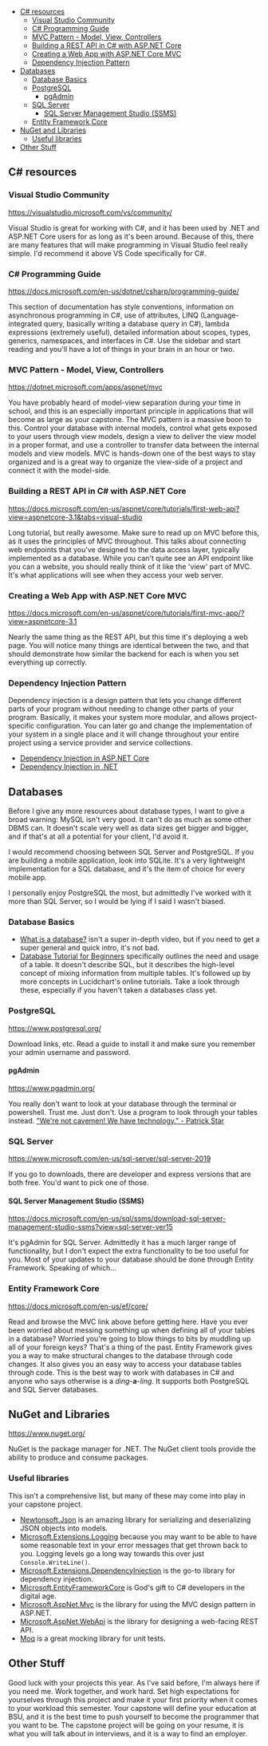 - [C# resources](#c-resources)
  - [Visual Studio Community](#visual-studio-community)
  - [C# Programming Guide](#c-programming-guide)
  - [MVC Pattern - Model, View, Controllers](#mvc-pattern---model-view-controllers)
  - [Building a REST API in C# with ASP.NET Core](#building-a-rest-api-in-c-with-aspnet-core)
  - [Creating a Web App with ASP.NET Core MVC](#creating-a-web-app-with-aspnet-core-mvc)
  - [Dependency Injection Pattern](#dependency-injection-pattern)
- [Databases](#databases)
  - [Database Basics](#database-basics)
  - [PostgreSQL](#postgresql)
    - [pgAdmin](#pgadmin)
  - [SQL Server](#sql-server)
    - [SQL Server Management Studio (SSMS)](#sql-server-management-studio-ssms)
  - [Entity Framework Core](#entity-framework-core)
- [NuGet and Libraries](#nuget-and-libraries)
  - [Useful libraries](#useful-libraries)
- [Other Stuff](#other-stuff)

## C# resources

### Visual Studio Community

https://visualstudio.microsoft.com/vs/community/

Visual Studio is great for working with C#, and it has been used by .NET and ASP.NET Core users for as long as it's been around. Because of this, there are many features that will make programming in Visual Studio feel really simple. I'd recommend it above VS Code specifically for C#.

### C# Programming Guide

https://docs.microsoft.com/en-us/dotnet/csharp/programming-guide/

This section of documentation has style conventions, information on asynchronous programming in C#, use of attributes, LINQ (Language-integrated query, basically writing a database query in C#), lambda expressions (extremely useful), detailed information about scopes, types, generics, namespaces, and interfaces in C#. Use the sidebar and start reading and you'll have a lot of things in your brain in an hour or two.

### MVC Pattern - Model, View, Controllers

https://dotnet.microsoft.com/apps/aspnet/mvc

You have probably heard of model-view separation during your time in school, and this is an especially important principle in applications that will become as large as your capstone. The MVC pattern is a massive boon to this. Control your database with internal models, control what gets exposed to your users through view models, design a view to deliver the view model in a proper format, and use a controller to transfer data between the internal models and view models. MVC is hands-down one of the best ways to stay organized and is a great way to organize the view-side of a project and connect it with the model-side.

### Building a REST API in C# with ASP.NET Core

https://docs.microsoft.com/en-us/aspnet/core/tutorials/first-web-api?view=aspnetcore-3.1&tabs=visual-studio

Long tutorial, but really awesome. Make sure to read up on MVC before this, as it uses the principles of MVC throughout. This talks about connecting web endpoints that you've designed to the data access layer, typically implemented as a database. While you can't quite see an API endpoint like you can a website, you should really think of it like the 'view' part of MVC. It's what applications will see when they access your web server.

### Creating a Web App with ASP.NET Core MVC

https://docs.microsoft.com/en-us/aspnet/core/tutorials/first-mvc-app/?view=aspnetcore-3.1

Nearly the same thing as the REST API, but this time it's deploying a web page. You will notice many things are identical between the two, and that should demonstrate how similar the backend for each is when you set everything up correctly.

### Dependency Injection Pattern

Dependency injection is a design pattern that lets you change different parts of your program without needing to change other parts of your program. Basically, it makes your system more modular, and allows project-specific configuration. You can later go and change the implementation of your system in a single place and it will change throughout your entire project using a service provider and service collections.

- [Dependency Injection in ASP.NET Core](https://docs.microsoft.com/en-us/aspnet/core/fundamentals/dependency-injection?view=aspnetcore-3.1)
- [Dependency Injection in .NET](https://docs.microsoft.com/en-us/dotnet/core/extensions/dependency-injection)

## Databases

Before I give any more resources about database types, I want to give a broad warning: MySQL isn't very good. It can't do as much as some other DBMS can. It doesn't scale very well as data sizes get bigger and bigger, and if that's at all a potential for your client, I'd avoid it.

I would recommend choosing between SQL Server and PostgreSQL. If you are building a mobile application, look into SQLite. It's a very lightweight implementation for a SQL database, and it's the item of choice for every mobile app.

I personally enjoy PostgreSQL the most, but admittedly I've worked with it more than SQL Server, so I would be lying if I said I wasn't biased.

### Database Basics

- [What is a database?](https://www.youtube.com/watch?v=_Q07-8e3UbI) isn't a super in-depth video, but if you need to get a super general and quick intro, it's not bad.
- [Database Tutorial for Beginners](https://www.youtube.com/watch?v=wR0jg0eQsZA) specifically outlines the need and usage of a table. It doesn't describe SQL, but it describes the high-level concept of mixing information from multiple tables. It's followed up by more concepts in Lucidchart's online tutorials. Take a look through these, especially if you haven't taken a databases class yet.

### PostgreSQL

https://www.postgresql.org/

Download links, etc. Read a guide to install it and make sure you remember your admin username and password.

#### pgAdmin

https://www.pgadmin.org/

You really don't want to look at your database through the terminal or powershell. Trust me. Just don't. Use a program to look through your tables instead. ["We're not cavemen! We have technology." - Patrick Star](https://www.youtube.com/watch?v=2_0BrcV-Txo)

### SQL Server

https://www.microsoft.com/en-us/sql-server/sql-server-2019

If you go to downloads, there are developer and express versions that are both free. You'd want to pick one of those.

#### SQL Server Management Studio (SSMS)

https://docs.microsoft.com/en-us/sql/ssms/download-sql-server-management-studio-ssms?view=sql-server-ver15

It's pgAdmin for SQL Server. Admittedly it has a much larger range of functionality, but I don't expect the extra functionality to be too useful for you. Most of your updates to your database should be done through Entity Framework. Speaking of which...

### Entity Framework Core

https://docs.microsoft.com/en-us/ef/core/

Read and browse the MVC link above before getting here. Have you ever been worried about messing something up when defining all of your tables in a database? Worried you're going to blow things to bits by muddling up all of your foreign keys? That's a thing of the past. Entity Framework gives you a way to make structural changes to the database through code changes. It also gives you an easy way to access your database tables through code. This is the best way to work with databases in C# and anyone who says otherwise is a *ding*-**a**-*ling*. It supports both PostgreSQL and SQL Server databases.

## NuGet and Libraries

https://www.nuget.org/

NuGet is the package manager for .NET. The NuGet client tools provide the ability to produce and consume packages.

### Useful libraries

This isn't a comprehensive list, but many of these may come into play in your capstone project.

- [Newtonsoft.Json](https://www.nuget.org/packages/Newtonsoft.Json/) is an amazing library for serializing and deserializing JSON objects into models.
- [Microsoft.Extensions.Logging](https://www.nuget.org/packages/Microsoft.Extensions.Logging/5.0.0-rc.1.20451.14) because you may want to be able to have some reasonable text in your error messages that get thrown back to you. Logging levels go a long way towards this over just `Console.WriteLine()`.
- [Microsoft.Extensions.DependencyInjection](https://www.nuget.org/packages/Microsoft.Extensions.DependencyInjection/5.0.0-rc.1.20451.14) is the go-to library for dependency injection.
- [Microsoft.EntityFrameworkCore](https://www.nuget.org/packages/Microsoft.EntityFrameworkCore/5.0.0-rc.1.20451.13) is God's gift to C# developers in the digital age.
- [Microsoft.AspNet.Mvc](https://www.nuget.org/packages/Microsoft.AspNet.Mvc/) is the library for using the MVC design pattern in ASP.NET.
- [Microsoft.AspNet.WebApi](https://www.nuget.org/packages/Microsoft.AspNet.WebApi/) is the library for designing a web-facing REST API.
- [Moq](https://www.nuget.org/packages/Moq/) is a great mocking library for unit tests.

## Other Stuff

Good luck with your projects this year. As I've said before, I'm always here if you need me. Work together, and work hard. Set high expectations for yourselves through this project and make it your first priority when it comes to your workload this semester. Your capstone will define your education at BSU, and it is the best time to push yourself to become the programmer that you want to be. The capstone project will be going on your resume, it is what you will talk about in interviews, and it is a way to find an employer.
